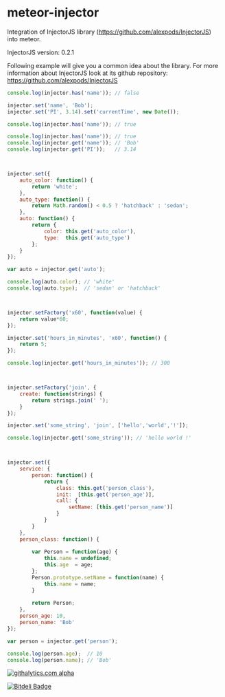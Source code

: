 meteor-injector
===============

Integration of InjectorJS library (https://github.com/alexpods/InjectorJS) into meteor.

InjectorJS version: 0.2.1

Following example will give you a common idea about the library. For more information about InjectorJS look at its github repository: https://github.com/alexpods/InjectorJS

```js
console.log(injector.has('name')); // false

injector.set('name', 'Bob');
injector.set('PI', 3.14).set('currentTime', new Date());

console.log(injector.has('name')); // true

console.log(injector.has('name')); // true
console.log(injector.get('name')); // 'Bob'
console.log(injector.get('PI'));   // 3.14



injector.set({
    auto_color: function() {
        return 'white';
    },
    auto_type: function() {
        return Math.random() < 0.5 ? 'hatchback' : 'sedan';
    },
    auto: function() {
        return {
            color: this.get('auto_color'),
            type:  this.get('auto_type')
        };
    }
});

var auto = injector.get('auto');

console.log(auto.color); // 'white'
console.log(auto.type);  // 'sedan' or 'hatchback'



injector.setFactory('x60', function(value) {
    return value*60;
});

injector.set('hours_in_minutes', 'x60', function() {
    return 5;
});

console.log(injector.get('hours_in_minutes')); // 300



injector.setFactory('join', {
    create: function(strings) {
        return strings.join(' ');
    }
});

injector.set('some_string', 'join', ['hello','world','!']);

console.log(injector.get('some_string')); // 'hello world !'



injector.set({
    service: {
        person: function() {
            return {
                class: this.get('person_class'),
                init:  [this.get('person_age')],
                call: {
                    setName: [this.get('person_name')]
                }
            }
        }
    },
    person_class: function() {
        
        var Person = function(age) {
            this.name = undefined;
            this.age  = age;
        };
        Person.prototype.setName = function(name) {
            this.name = name;
        }
        
        return Person;
    },
    person_age: 10,
    person_name: 'Bob'
});

var person = injector.get('person');

console.log(person.age);  // 10
console.log(person.name); // 'Bob'
```



[![githalytics.com alpha](https://cruel-carlota.pagodabox.com/5e42ff4b241cacd2f0a85e5e49cdbead "githalytics.com")](http://githalytics.com/alexpods/meteor-injector)

[![Bitdeli Badge](https://d2weczhvl823v0.cloudfront.net/alexpods/meteor-injector/trend.png)](https://bitdeli.com/free "Bitdeli Badge")

